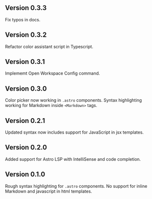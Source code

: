 ## Version 0.3.3

Fix typos in docs.

## Version 0.3.2

Refactor color assistant script in Typescript.

## Version 0.3.1

Implememt Open Workspace Config command.

## Version 0.3.0

Color picker now working in `.astro` components.
Syntax highlighting working for Markdown inside `<Markdown>` tags.

## Version 0.2.1

Updated syntax now includes support for JavaScript in jsx templates.

## Version 0.2.0

Added support for Astro LSP with IntelliSense and code completion.

## Version 0.1.0

Rough syntax highlighting for `.astro` components.
No support for inline Markdown and javascript in html templates.
